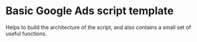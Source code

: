 # Basic Google Ads script template

Helps to build the architecture of the script, and also contains a small set of useful functions.
